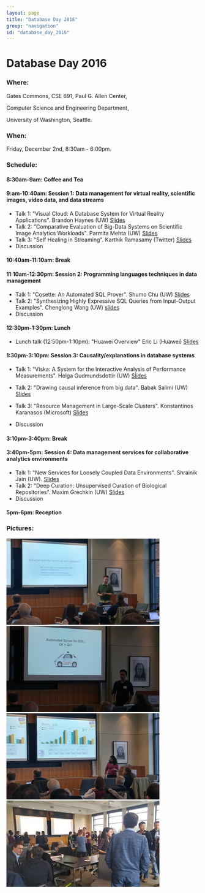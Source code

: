 ```yaml
---
layout: page
title: "Database Day 2016"
group: "navigation"
id: "database_day_2016"
---
```


# Database Day 2016

### **Where**: 

Gates Commons, CSE 691, Paul G. Allen Center,

Computer Science and Engineering Department,

University of Washington, Seattle.

### **When**: 

Friday, December 2nd, 8:30am - 6:00pm.

### **Schedule**:

#### 8:30am-9am: Coffee and Tea

#### 9:am-10:40am: Session 1: Data management for virtual reality, scientific images, video data, and data streams
- Talk 1: "Visual Cloud: A Database System for Virtual Reality Applications". Brandon Haynes	(UW) [Slides](https://drive.google.com/file/d/0B8yKPRGRXCo9NE1fUldGWXBFM1U/view?usp=sharing)
- Talk 2: "Comparative Evaluation of Big-Data Systems on Scientific Image Analytics Workloads". Parmita Mehta	(UW)		[Slides](https://drive.google.com/file/d/0BwVcG9Y6OlUzZDUxU3dKbUpQOW8/view?usp=sharing)
- Talk 3: "Self Healing in Streaming". Karthik Ramasamy  (Twitter) [Slides](slides/self-healing-in-streaming-uw-2016.pdf)
- Discussion

#### 10:40am-11:10am: Break

#### 11:10am-12:30pm: Session 2: Programming languages techniques in data management
- Talk 1: "Cosette: An Automated SQL Prover". Shumo Chu (UW) [Slides](slides/cosette_DBDay_2016.pdf)
- Talk 2: "Synthesizing Highly Expressive SQL Queries from Input-Output Examples". Chenglong Wang (UW) [slides](slides/DBday-chenglong.pdf)
- Discussion

#### 12:30pm-1:30pm: Lunch
- Lunch talk (12:50pm-1:10pm): "Huawei Overview" Eric Li (Huawei) [Slides](slides/2012-12-02UW.pptx)
 
#### 1:30pm-3:10pm: Session 3: Causality/explanations in database systems
- Talk 1: "Viska: A System for the Interactive Analysis of Performance Measurements". Helga Gudmundsdottir (UW) [Slides](http://helga.xyz/slides/viska_uwdb2016.pdf)
- Talk 2: "Drawing causal inference from big data". Babak Salimi (UW) [Slides](slides/causality_BD.pptx)

- Talk 3: "Resource Management in Large-Scale Clusters". Konstantinos Karanasos (Microsoft) [Slides](slides/Karanasos_UW-DBday2016.pdf)
- Discussion

#### 3:10pm-3:40pm: Break

#### 3:40pm-5pm: Session 4: Data management services for collaborative analytics environments
- Talk 1: "New Services for Loosely Coupled Data Environments". Shrainik Jain (UW). [Slides](https://www.dropbox.com/s/i4dvfu6qhyk747g/uwdbday2016.pdf?dl=0)
- Talk 2: "Deep Curation: Unsupervised Curation of Biological Repositories". Maxim Grechkin (UW) [Slides](http://homes.cs.washington.edu/~grechkin/DeepCuration2016.pdf)
- Discussion

#### 5pm-6pm: Reception


### **Pictures**:

<div class="flex-container event-images">
  <div class="flex-item event-image">
    <img src="pictures/1.jpeg" class="img-responsive"/>
  </div>
  <div class="flex-item event-image">
    <img src="pictures/7.jpeg" class="img-responsive"/>
  </div>
  <div class="flex-item event-image">
    <img src="pictures/3.jpeg" class="img-responsive"/>
  </div>
  <div class="flex-item event-image">
    <img src="pictures/9.jpeg" class="img-responsive"/>
  </div>
</div>


